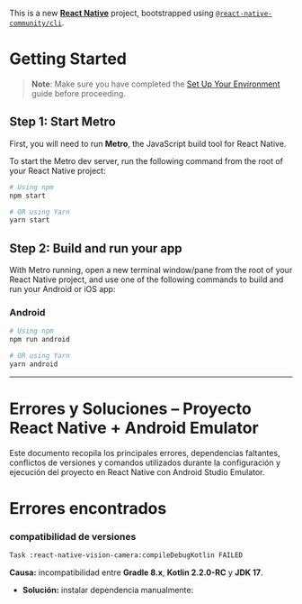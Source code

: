 This is a new [**React Native**](https://reactnative.dev) project, bootstrapped using [`@react-native-community/cli`](https://github.com/react-native-community/cli).

# Getting Started

> **Note**: Make sure you have completed the [Set Up Your Environment](https://reactnative.dev/docs/set-up-your-environment) guide before proceeding.

## Step 1: Start Metro

First, you will need to run **Metro**, the JavaScript build tool for React Native.

To start the Metro dev server, run the following command from the root of your React Native project:

```sh
# Using npm
npm start

# OR using Yarn
yarn start
```

## Step 2: Build and run your app

With Metro running, open a new terminal window/pane from the root of your React Native project, and use one of the following commands to build and run your Android or iOS app:

### Android

```sh
# Using npm
npm run android

# OR using Yarn
yarn android
```
---------------------------------------------------------------------------------------------------------------------------------------------------------------------------
# Errores y Soluciones – Proyecto React Native + Android Emulator

Este documento recopila los principales errores, dependencias faltantes, conflictos de versiones y comandos utilizados durante la configuración y ejecución del proyecto en React Native con Android Studio Emulator.

# Errores encontrados

### compatibilidad de versiones
```sh
Task :react-native-vision-camera:compileDebugKotlin FAILED
```
**Causa:** incompatibilidad entre **Gradle 8.x**, **Kotlin 2.2.0-RC** y **JDK 17**.

- **Solución:** instalar dependencia manualmente:
```bash
